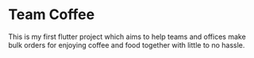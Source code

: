 # Team Coffee

This is my first flutter project which aims to help teams and offices 
make bulk orders for enjoying coffee and food together with little to no hassle.

